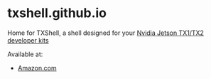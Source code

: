 # txshell.github.io

Home for TXShell, a shell designed for your [Nvidia Jetson TX1/TX2 developer kits](http://www.nvidia.com/object/embedded-systems-dev-kits-modules.html)

Available at:

  - [Amazon.com](https://www.amazon.com/Jiangrui-Acrylic-Shell-Nvidia-Jetson/dp/B072VXYCRZ/)
